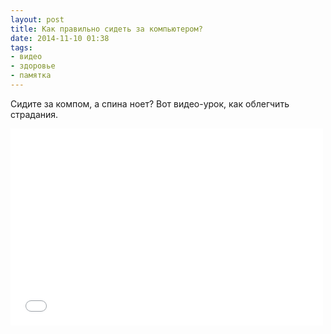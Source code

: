 ```yaml
---
layout: post
title: Как правильно сидеть за компьютером?
date: 2014-11-10 01:38
tags:
- видео
- здоровье
- памятка
---
```


Сидите за компом, а спина ноет? Вот видео-урок, как облегчить страдания.

<iframe width="500" height="315" src="//www.youtube.com/embed/jbV5dGvJWyo" frameborder="0" allowfullscreen></iframe>
